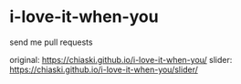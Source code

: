# i-love-it-when-you
 send me pull requests

original: https://chiaski.github.io/i-love-it-when-you/
slider: https://chiaski.github.io/i-love-it-when-you/slider/
